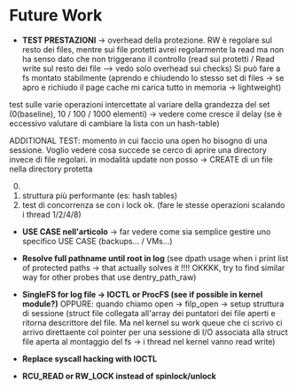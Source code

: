 # Future Work

- **TEST PRESTAZIONI** -> overhead della protezione. 
RW è regolare sul resto dei files, mentre sui file protetti avrei regolarmente la read ma non ha senso dato che non triggerano il controllo
(read sui protetti / Read write sul resto dei file --> vedo solo overhead sui checks)
Si può fare a fs montato stabilmente (aprendo e chiudendo lo stesso set di files -> se apro e richiudo il page cache mi carica tutto in memoria -> lightweight)

test sulle varie operazioni intercettate al variare della grandezza del set (0(baseline), 10 / 100 / 1000 elementi) -> vedere come cresce il delay (se è eccessivo valutare di cambiare la lista con un hash-table)

ADDITIONAL TEST: momento in cui faccio una open ho bisogno di una sessione. Voglio vedere cosa succede se cerco di aprire una directory invece di file regolari. in modalità update non posso -> CREATE di un file nella directory protetta

0) 
1) struttura più performante (es: hash tables)
2) test di concorrenza se con i lock ok. (fare le stesse operazioni scalando i thread 1/2/4/8)

- **USE CASE nell'articolo** -> far vedere come sia semplice gestire uno specifico USE CASE (backups... / VMs...)

- **Resolve full pathname until root in log** (see dpath usage when i print list of protected paths -> that actually solves it !!!! OKKKK, try to find similar way for other probes that use dentry_path_raw)

- **SingleFS for log file -> IOCTL or ProcFS (see if possible in kernel module?)**
OPPURE: quando chiamo open -> filp_open -> setup struttura di sessione (struct file collegata all'array dei puntatori dei file aperti  e ritorna descrittore del file. Ma nel kernel su work queue che ci scrivo ci arrivo direttaente col pointer per una sessione di I/O associata alla struct file aperta al montaggio del fs -> i thread nel kernel vanno read write)

- **Replace syscall hacking with IOCTL**

- **RCU_READ or RW_LOCK instead of spinlock/unlock**
